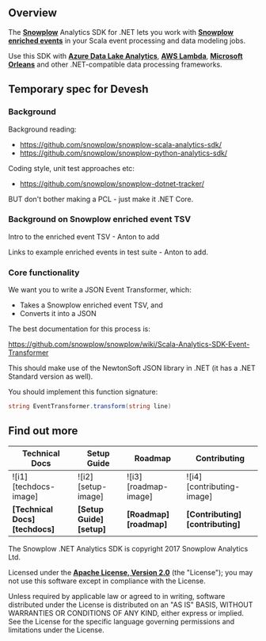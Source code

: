 ## Overview

The **[Snowplow][snowplow]** Analytics SDK for .NET lets you work with **[Snowplow enriched events][enriched-events]** in your Scala event processing and data modeling jobs.

Use this SDK with **[Azure Data Lake Analytics][adla]**, **[AWS Lambda][lambda]**, **[Microsoft Orleans][orleans]** and other .NET-compatible data processing frameworks.

## Temporary spec for Devesh

### Background

Background reading:

* https://github.com/snowplow/snowplow-scala-analytics-sdk/
* https://github.com/snowplow/snowplow-python-analytics-sdk/

Coding style, unit test approaches etc:

* https://github.com/snowplow/snowplow-dotnet-tracker/

BUT don't bother making a PCL - just make it .NET Core.

### Background on Snowplow enriched event TSV

Intro to the enriched event TSV - Anton to add

Links to example enriched events in test suite - Anton to add.

### Core functionality

We want you to write a JSON Event Transformer, which:

* Takes a Snowplow enriched event TSV, and
* Converts it into a JSON 

The best documentation for this process is:

https://github.com/snowplow/snowplow/wiki/Scala-Analytics-SDK-Event-Transformer

This should make use of the NewtonSoft JSON library in .NET (it has a .NET Standard version as well).

You should implement this function signature:

```c#
string EventTransformer.transform(string line)
```

## Find out more

| Technical Docs                  | Setup Guide               | Roadmap                 | Contributing                      |
|---------------------------------|---------------------------|-------------------------|-----------------------------------|
| ![i1][techdocs-image]           | ![i2][setup-image]       | ![i3][roadmap-image]   | ![i4][contributing-image]        |
| **[Technical Docs][techdocs]** | **[Setup Guide][setup]** | **[Roadmap][roadmap]** | **[Contributing][contributing]** |## Copyright and license

The Snowplow .NET Analytics SDK is copyright 2017 Snowplow Analytics Ltd.

Licensed under the **[Apache License, Version 2.0][license]** (the "License");
you may not use this software except in compliance with the License.

Unless required by applicable law or agreed to in writing, software
distributed under the License is distributed on an "AS IS" BASIS,
WITHOUT WARRANTIES OR CONDITIONS OF ANY KIND, either express or implied.
See the License for the specific language governing permissions and
limitations under the License.

[travis-image]: https://travis-ci.org/snowplow/snowplow-dotnet-analytics-sdk.png?branch=master
[travis]: http://travis-ci.org/snowplow/snowplow-dotnet-analytics-sdk

[license-image]: http://img.shields.io/badge/license-Apache--2-blue.svg?style=flat
[license]: http://www.apache.org/licenses/LICENSE-2.0

[release-image]: http://img.shields.io/badge/release-0.1.0-blue.svg?style=flat
[releases]: https://github.com/snowplow/snowplow-dotnet-analytics-sdk/releases

[setup-guide]: https://github.com/snowplow/snowplow/wiki/.NET-Analytics-SDK-setup
[user-guide]: https://github.com/snowplow/snowplow/wiki/.NET-Analytics-SDK
[snowplow-wiki]: https://github.com/snowplow/snowplow/wiki

[snowplow]: http://snowplowanalytics.com
[enriched-events]: https://github.com/snowplow/snowplow/wiki/canonical-event-model
[event-data-modeling]: http://snowplowanalytics.com/blog/2016/03/16/introduction-to-event-data-modeling/

[adla]: https://azure.microsoft.com/en-gb/services/data-lake-analytics/
[lambda]: https://aws.amazon.com/lambda/
[orleans]: https://dotnet.github.io/orleans/
